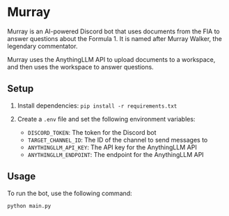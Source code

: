 # Murray

Murray is an AI-powered Discord bot that uses documents from the FIA to answer questions about the Formula 1.
It is named after Murray Walker, the legendary commentator.

Murray uses the AnythingLLM API to upload documents to a workspace, and then uses the workspace to answer questions.

## Setup

1. Install dependencies: `pip install -r requirements.txt`
2. Create a `.env` file and set the following environment variables:


    - `DISCORD_TOKEN`: The token for the Discord bot
    - `TARGET_CHANNEL_ID`: The ID of the channel to send messages to
    - `ANYTHINGLLM_API_KEY`: The API key for the AnythingLLM API
    - `ANYTHINGLLM_ENDPOINT`: The endpoint for the AnythingLLM API

## Usage

To run the bot, use the following command:

```bash
python main.py
```

